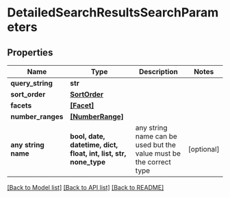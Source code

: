 # DetailedSearchResultsSearchParameters


## Properties
Name | Type | Description | Notes
------------ | ------------- | ------------- | -------------
**query_string** | **str** |  | 
**sort_order** | [**SortOrder**](SortOrder.md) |  | 
**facets** | [**[Facet]**](Facet.md) |  | 
**number_ranges** | [**[NumberRange]**](NumberRange.md) |  | 
**any string name** | **bool, date, datetime, dict, float, int, list, str, none_type** | any string name can be used but the value must be the correct type | [optional]

[[Back to Model list]](../README.md#documentation-for-models) [[Back to API list]](../README.md#documentation-for-api-endpoints) [[Back to README]](../README.md)


